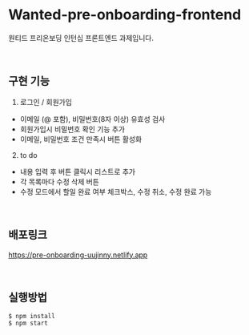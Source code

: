 # Wanted-pre-onboarding-frontend
 원티드 프리온보딩 인턴십 프론트엔드 과제입니다.

<br>

## 구현 기능

1. 로그인 / 회원가입
 * 이메일 (@ 포함), 비밀번호(8자 이상) 유효성 검사
 * 회원가입시 비밀번호 확인 기능 추가
 * 이메일, 비밀번호 조건 만족시 버튼 활성화
 
 2. to do
 * 내용 입력 후 버튼 클릭시 리스트로 추가 
 * 각 목록마다 수정 삭제 버튼
 * 수정 모드에서 할일 완료 여부 체크박스, 수정 취소, 수정 완료 가능

<br>

## 배포링크
<https://pre-onboarding-uujinny.netlify.app>

<br>

## 실행방법
```
$ npm install
$ npm start
```
